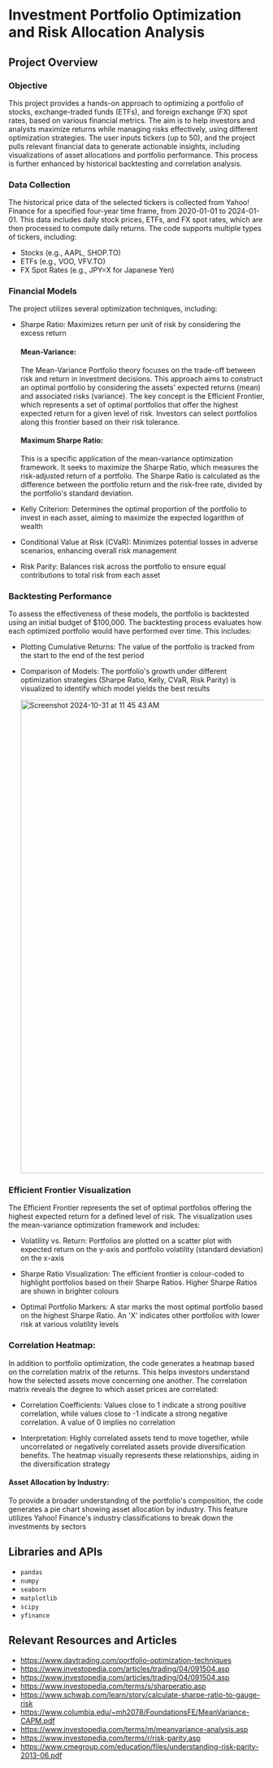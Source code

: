 # Investment Portfolio Optimization and Risk Allocation Analysis

## Project Overview 
### Objective
This project provides a hands-on approach to optimizing a portfolio of stocks, exchange-traded funds (ETFs), and foreign exchange (FX) spot rates, based on various financial metrics. The aim is to help investors and analysts maximize returns while managing risks effectively, using different optimization strategies. The user inputs tickers (up to 50), and the project pulls relevant financial data to generate actionable insights, including visualizations of asset allocations and portfolio performance. This process is further enhanced by historical backtesting and correlation analysis.

### Data Collection
The historical price data of the selected tickers is collected from Yahoo! Finance for a specified four-year time frame, from 2020-01-01 to 2024-01-01. This data includes daily stock prices, ETFs, and FX spot rates, which are then processed to compute daily returns. The code supports multiple types of tickers, including:

- Stocks (e.g., AAPL, SHOP.TO)
- ETFs (e.g., VOO, VFV.TO)
- FX Spot Rates (e.g., JPY=X for Japanese Yen)

### Financial Models
The project utilizes several optimization techniques, including:

- Sharpe Ratio: Maximizes return per unit of risk by considering the excess return
    #### Mean-Variance:
    The Mean-Variance Portfolio theory focuses on the trade-off between risk and return in investment decisions. This approach aims to construct an optimal portfolio by considering   the assets' expected returns (mean) and associated risks (variance). The key concept is the Efficient Frontier, which represents a set of optimal portfolios that offer the highest expected return for a given level of risk. Investors can select portfolios along this frontier based on their risk tolerance.

    #### Maximum Sharpe Ratio:
    This is a specific application of the mean-variance optimization framework. It seeks to maximize the Sharpe Ratio, which measures the risk-adjusted return of a portfolio. The Sharpe Ratio is calculated as the difference between the portfolio return and the risk-free rate, divided by the portfolio's standard deviation.

- Kelly Criterion: Determines the optimal proportion of the portfolio to invest in each asset, aiming to maximize the expected logarithm of wealth

- Conditional Value at Risk (CVaR): Minimizes potential losses in adverse scenarios, enhancing overall risk management

- Risk Parity: Balances risk across the portfolio to ensure equal contributions to total risk from each asset

### Backtesting Performance
To assess the effectiveness of these models, the portfolio is backtested using an initial budget of $100,000. The backtesting process evaluates how each optimized portfolio would have performed over time. This includes:

- Plotting Cumulative Returns: The value of the portfolio is tracked from the start to the end of the test period

- Comparison of Models: The portfolio's growth under different optimization strategies (Sharpe Ratio, Kelly, CVaR, Risk Parity) is visualized to identify which model yields the best results

  <img width="931" alt="Screenshot 2024-10-31 at 11 45 43 AM" src="https://github.com/user-attachments/assets/6ad17088-75c6-41d7-8a08-af1b90e0d034">

### Efficient Frontier Visualization
The Efficient Frontier represents the set of optimal portfolios offering the highest expected return for a defined level of risk. The visualization uses the mean-variance optimization framework and includes:

- Volatility vs. Return: Portfolios are plotted on a scatter plot with expected return on the y-axis and portfolio volatility (standard deviation) on the x-axis

- Sharpe Ratio Visualization: The efficient frontier is colour-coded to highlight portfolios based on their Sharpe Ratios. Higher Sharpe Ratios are shown in brighter colours

- Optimal Portfolio Markers: A star marks the most optimal portfolio based on the highest Sharpe Ratio.
An 'X' indicates other portfolios with lower risk at various volatility levels

### Correlation Heatmap:
In addition to portfolio optimization, the code generates a heatmap based on the correlation matrix of the returns. This helps investors understand how the selected assets move concerning one another. The correlation matrix reveals the degree to which asset prices are correlated:

- Correlation Coefficients: Values close to 1 indicate a strong positive correlation, while values close to -1 indicate a strong negative correlation. A value of 0 implies no correlation

- Interpretation: Highly correlated assets tend to move together, while uncorrelated or negatively correlated assets provide diversification benefits. The heatmap visually represents these relationships, aiding in the diversification strategy

#### Asset Allocation by Industry:
To provide a broader understanding of the portfolio's composition, the code generates a pie chart showing asset allocation by industry. This feature utilizes Yahoo! Finance's industry classifications to break down the investments by sectors

## Libraries and APIs
- `pandas`
- `numpy`
- `seaborn`
- `matplotlib`
- `scipy`
- `yfinance`

## Relevant Resources and Articles
- https://www.daytrading.com/portfolio-optimization-techniques
- https://www.investopedia.com/articles/trading/04/091504.asp
- https://www.investopedia.com/articles/trading/04/091504.asp
- https://www.investopedia.com/terms/s/sharperatio.asp
- https://www.schwab.com/learn/story/calculate-sharpe-ratio-to-gauge-risk
- https://www.columbia.edu/~mh2078/FoundationsFE/MeanVariance-CAPM.pdf
- https://www.investopedia.com/terms/m/meanvariance-analysis.asp
- https://www.investopedia.com/terms/r/risk-parity.asp
- https://www.cmegroup.com/education/files/understanding-risk-parity-2013-06.pdf
